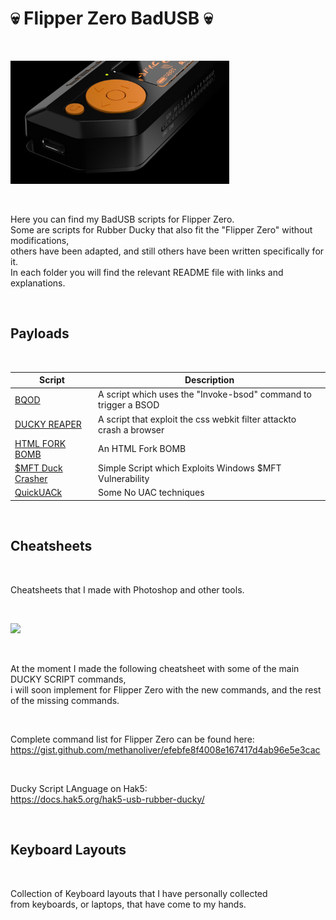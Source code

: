 <h1>💀 Flipper Zero BadUSB 💀</h1>

</BR>

<p>
  <img src="https://raw.githubusercontent.com/JonnyBanana/Bananas_Flipper/main/IMG/BADUSB.jpg" width="350">
</p>

</BR>

Here you can find my BadUSB scripts for Flipper Zero. </BR>
Some are scripts for Rubber Ducky that also fit the "Flipper Zero" without modifications, </BR>
others have been adapted, and still others have been written specifically for it. </BR>
In each folder you will find the relevant README file with links and explanations. </BR>

</BR>

<h2>Payloads</h2>

</BR>

| Script        | Description   |
| ------------- | ------------- |
| <a href="https://github.com/JonnyBanana/BQOD_tHE_bLUE_qUACK_oF_dEATH">BQOD</a>  | A script which uses the "Invoke-bsod" command to trigger a BSOD  |
| <a href="https://github.com/JonnyBanana/DUCKY_REAPER">DUCKY REAPER</a>  | A script that exploit the css webkit filter attackto crash a browser  | 
| <a href="https://github.com/JonnyBanana/Rubber-Ducky_HTML_Fork-Bomb">HTML FORK BOMB</a>  | An HTML Fork BOMB  |
| <a href="https://github.com/JonnyBanana/-MFT-Duck-Crasher">$MFT Duck Crasher</a>  | Simple Script which Exploits Windows $MFT Vulnerability  | 
| <a href="https://github.com/JonnyBanana/QuickUACk">QuickUACk</a>  | Some No UAC techniques  |

</BR>

<h2>Cheatsheets</h2>

</BR>

Cheatsheets that I made with Photoshop and other tools.

</BR>

<p>
  <img src="https://camo.githubusercontent.com/50dd01da9e7815ac08fa1323577bcd0a40c0ce46377eb4ab2243e50bd3f53496/68747470733a2f2f692e696d6775722e636f6d2f6e4c6e33425a532e706e67" width="500">
</p>

</BR>


At the moment I made the following cheatsheet with some of the main DUCKY SCRIPT commands, </BR>
i will soon implement for Flipper Zero with the new commands, and the rest of the missing commands.

</BR>

Complete command list for Flipper Zero can be found here:</BR>
https://gist.github.com/methanoliver/efebfe8f4008e167417d4ab96e5e3cac


</BR>

Ducky Script LAnguage on Hak5:</BR>
https://docs.hak5.org/hak5-usb-rubber-ducky/

</BR>

<h2>Keyboard Layouts</h2>

</BR>

Collection of Keyboard layouts that I have personally collected </BR>
from keyboards, or laptops, that have come to my hands.

</BR>





